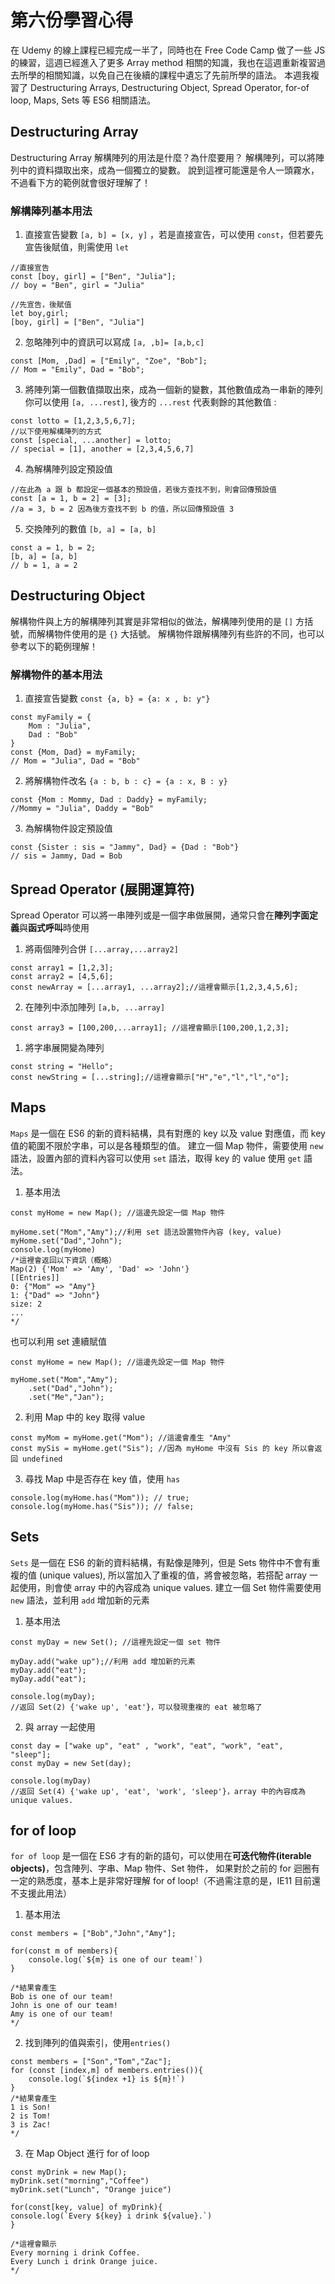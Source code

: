 # 第六份學習心得

在 Udemy 的線上課程已經完成一半了，同時也在 Free Code Camp 做了一些 JS 的練習，這週已經進入了更多 Array method 相關的知識，我也在這週重新複習過去所學的相關知識，以免自己在後續的課程中遺忘了先前所學的語法。
本週我複習了 Destructuring Arrays, Destructuring Object, Spread Operator, for-of loop, Maps, Sets 等 ES6 相關語法。

## Destructuring Array

Destructuring Array 解構陣列的用法是什麼？為什麼要用？
解構陣列，可以將陣列中的資料擷取出來，成為一個獨立的變數。
說到這裡可能還是令人一頭霧水，不過看下方的範例就會很好理解了！

### 解構陣列基本用法

1. 直接宣告變數 `[a, b] = [x, y]` ，若是直接宣告，可以使用 `const`，但若要先宣告後賦值，則需使用 `let`

```
//直接宣告
const [boy, girl] = ["Ben", "Julia"];
// boy = "Ben", girl = "Julia"

//先宣告，後賦值
let boy,girl;
[boy, girl] = ["Ben", "Julia"]
```

2. 忽略陣列中的資訊可以寫成 `[a, ,b]= [a,b,c]`

```
const [Mom, ,Dad] = ["Emily", "Zoe", "Bob"];
// Mom = "Emily", Dad = "Bob";
```

3. 將陣列第一個數值擷取出來，成為一個新的變數，其他數值成為一串新的陣列
   你可以使用 `[a, ...rest]`, 後方的 `...rest` 代表剩餘的其他數值 :

```
const lotto = [1,2,3,5,6,7];
//以下使用解構陣列的方式
const [special, ...another] = lotto;
// special = [1], another = [2,3,4,5,6,7]
```

4. 為解構陣列設定預設值

```
//在此為 a 跟 b 都設定一個基本的預設值，若後方查找不到，則會回傳預設值
const [a = 1, b = 2] = [3];
//a = 3, b = 2 因為後方查找不到 b 的值，所以回傳預設值 3
```

5. 交換陣列的數值 `[b, a] = [a, b]`

```
const a = 1, b = 2;
[b, a] = [a, b]
// b = 1, a = 2
```

## Destructuring Object

解構物件與上方的解構陣列其實是非常相似的做法，解構陣列使用的是 `[]` 方括號，而解構物件使用的是 `{}` 大括號。
解構物件跟解構陣列有些許的不同，也可以參考以下的範例理解！

### 解構物件的基本用法

1. 直接宣告變數 `const {a, b} = {a: x , b: y"}`

```
const myFamily = {
    Mom : "Julia",
    Dad : "Bob"
}
const {Mom, Dad} = myFamily;
// Mom = "Julia", Dad = "Bob"
```

2. 將解構物件改名 `{a : b, b : c} = {a : x, B : y}`

```
const {Mom : Mommy, Dad : Daddy} = myFamily;
//Mommy = "Julia", Daddy = "Bob"
```

3. 為解構物件設定預設值

```
const {Sister : sis = "Jammy", Dad} = {Dad : "Bob"}
// sis = Jammy, Dad = Bob
```

## Spread Operator (展開運算符)

Spread Operator 可以將一串陣列或是一個字串做展開，通常只會在**陣列字面定義**與**函式呼叫**時使用

1. 將兩個陣列合併 `[...array,...array2]`

```
const array1 = [1,2,3];
const array2 = [4,5,6];
const newArray = [...array1, ...array2];//這裡會顯示[1,2,3,4,5,6];

```

2. 在陣列中添加陣列 `[a,b, ...array]`

```
const array3 = [100,200,...array1]; //這裡會顯示[100,200,1,2,3];
```

1. 將字串展開變為陣列

```
const string = "Hello";
const newString = [...string];//這裡會顯示["H","e","l","l","o"];
```

## Maps

`Maps` 是一個在 ES6 的新的資料結構，具有對應的 key 以及 value 對應值，而 key 值的範圍不限於字串，可以是各種類型的值。
建立一個 Map 物件，需要使用 `new` 語法，設置內部的資料內容可以使用 `set` 語法，取得 key 的 value 使用 `get` 語法。

1. 基本用法

```
const myHome = new Map(); //這邊先設定一個 Map 物件

myHome.set("Mom","Amy");//利用 set 語法設置物件內容 (key, value)
myHome.set("Dad","John");
console.log(myHome)
/*這裡會返回以下資訊（概略）
Map(2) {'Mom' => 'Amy', 'Dad' => 'John'}
[[Entries]]
0: {"Mom" => "Amy"}
1: {"Dad" => "John"}
size: 2
...
*/
```

也可以利用 set 連續賦值

```
const myHome = new Map(); //這邊先設定一個 Map 物件

myHome.set("Mom","Amy");
    .set("Dad","John");
    .set("Me","Jan");

```

2. 利用 Map 中的 key 取得 value

```
const myMom = myHome.get("Mom"); //這邊會產生 "Amy"
const mySis = myHome.get("Sis"); //因為 myHome 中沒有 Sis 的 key 所以會返回 undefined
```

3. 尋找 Map 中是否存在 key 值，使用 `has`

```
console.log(myHome.has("Mom")); // true;
console.log(myHome.has("Sis")); // false;

```

## Sets

`Sets` 是一個在 ES6 的新的資料結構，有點像是陣列，但是 Sets 物件中不會有重複的值 (unique values), 所以當加入了重複的值，將會被忽略，若搭配 array 一起使用，則會使 array 中的內容成為 unique values.
建立一個 Set 物件需要使用 `new` 語法，並利用 `add` 增加新的元素

1. 基本用法

```
const myDay = new Set(); //這裡先設定一個 set 物件

myDay.add("wake up");//利用 add 增加新的元素
myDay.add("eat");
myDay.add("eat");

console.log(myDay);
//返回 Set(2) {'wake up', 'eat'}，可以發現重複的 eat 被忽略了

```

2. 與 array 一起使用

```
const day = ["wake up", "eat" , "work", "eat", "work", "eat", "sleep"];
const myDay = new Set(day);

console.log(myDay)
//返回 Set(4) {'wake up', 'eat', 'work', 'sleep'}，array 中的內容成為 unique values.
```

## for of loop

`for of loop` 是一個在 ES6 才有的新的語句，可以使用在**可迭代物件(iterable objects)**，包含陣列、字串、Map 物件、Set 物件，
如果對於之前的 for 迴圈有一定的熟悉度，基本上是非常好理解 for of loop!（不過需注意的是，IE11 目前還不支援此用法）

1. 基本用法

```
const members = ["Bob","John","Amy"];

for(const m of members){
    console.log(`${m} is one of our team!`)
}

/*結果會產生
Bob is one of our team!
John is one of our team!
Amy is one of our team!
*/

```

2. 找到陣列的值與索引，使用`entries()`

```
const members = ["Son","Tom","Zac"];
for (const [index,m] of members.entries()){
    console.log(`${index +1} is ${m}!`)
}
/*結果會產生
1 is Son!
2 is Tom!
3 is Zac!
*/
```

3. 在 Map Object 進行 for of loop

```
const myDrink = new Map();
myDrink.set("morning","Coffee")
myDrink.set("Lunch", "Orange juice")

for(const[key, value] of myDrink){
console.log(`Every ${key} i drink ${value}.`)
}

/*這裡會顯示
Every morning i drink Coffee.
Every Lunch i drink Orange juice.
*/
```

